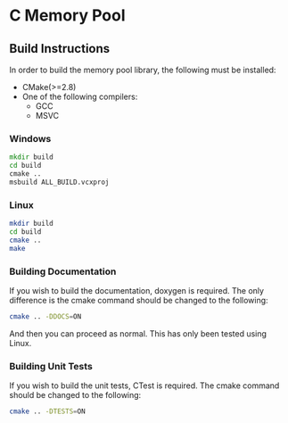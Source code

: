 # C Memory Pool

## Build Instructions

In order to build the memory pool library, the following must be
installed:

+ CMake(>=2.8)
+ One of the following compilers:
  + GCC
  + MSVC

### Windows
```bat
mkdir build
cd build
cmake ..
msbuild ALL_BUILD.vcxproj
```

### Linux
```sh
mkdir build
cd build
cmake ..
make
```

### Building Documentation
If you wish to build the documentation, doxygen is required. The only
difference is the cmake command should be changed to the following:

```sh
cmake .. -DDOCS=ON
```

And then you can proceed as normal. This has only been tested using
Linux.

### Building Unit Tests
If you wish to build the unit tests, CTest is required. The cmake 
command should be changed to the following:

```sh
cmake .. -DTESTS=ON
```
